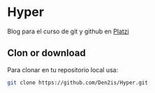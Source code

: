 # Hyper

Blog para el curso de git y github en [Platzi](https://platzi.com/)

## Clon or download

Para clonar en tu repositorio local usa:

```bash
git clone https://github.com/Den2is/Hyper.git
```
